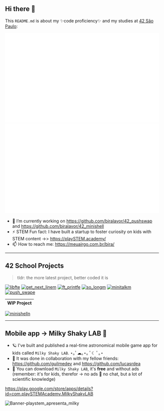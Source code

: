 ## Hi there 👋
This `README.md` is about my ✨code proficiency✨ and my studies at [42 São Paulo](https://42sp.org.br/):

[![status](https://raw.githubusercontent.com/biralavor/github-stats-transparent/output/generated/overview.svg)](#)
[![languages](https://raw.githubusercontent.com/biralavor/github-stats-transparent/output/generated/languages.svg)](#)



- 🔭 I’m currently working on https://github.com/biralavor/42_pushswap and https://github.com/biralavor/42_minishell
- ⚡ STEM Fun fact: I have built a startup to foster curiosity on kids with STEM content ->> https://playSTEM.academy/
- 📫 How to reach me: https://meuairgo.com.br/bira/

---
## 42 School Projects
> tldr: the more latest project, better coded it is

[![libfte](https://github.com/biralavor/42_libft/assets/80487147/881ed657-9387-4a12-a6fe-7053d8c278f1 "Libft")](https://github.com/biralavor/42_libft)   [![get_next_linem](https://github.com/biralavor/42_getnextline/assets/80487147/6c9b2552-7395-4717-b16a-14e9cec5a085 "Get Next Line with Bonus Project")](https://github.com/biralavor/42_getnextline/tree/main)   [![ft_printfe](https://github.com/biralavor/42_printf/assets/80487147/5bd49a5f-ed85-4c86-bf8a-5031433299a3 "Ft_printf Project")](https://github.com/biralavor/42_printf)   [![so_longm](https://github.com/biralavor/42_solong/assets/80487147/f760aaf0-3431-4fe8-81a2-09aa87535608 "So_long Project")](https://github.com/biralavor/42_solong)   [![minitalkm](https://github.com/biralavor/42_minitalk/assets/80487147/dd3eea53-d070-48b9-965c-682881ef7ff6 "Mini Talk Project")](https://github.com/biralavor/42_minitalk)   [![push_swape](https://github.com/biralavor/42_pushswap/assets/80487147/90c54513-52ea-419c-8db1-e9c315cbad69 "Push Swap")](https://github.com/biralavor/42_pushswap)

| WIP Project |
| - |
[![minishelln](https://github.com/biralavor/42_minishell/assets/80487147/9718ee86-fbb4-4625-b6cf-56176eb9d1a0 "Mini Shell")](https://github.com/biralavor/42_minishell)

---

## Mobile app -> Milky Shaky LAB 💫
- 🪐 I've built and published a real-time astronomical mobile game app for kids called `Milky Shaky LAB`. ⋆｡ﾟ☁︎｡⋆｡ ﾟ☾ ﾟ｡⋆
- 👯 It was done in collaboration with my fellow friends: https://github.com/guilmedev and https://github.com/lucasrdea
- 📲 You can download `Milky Shaky LAB`, it's **free** and without ads (remember: it's for kids, therefor -> no ads 🚫 no chat, but a lot of scientific knowledge)

https://play.google.com/store/apps/details?id=com.playSTEMAcademy.MilkyShakyLAB

![[Banner-playstem_apresenta_milky](https://play.google.com/store/apps/details?id=com.playSTEMAcademy.MilkyShakyLAB)](https://github.com/biralavor/biralavor/assets/80487147/442aba5b-fee5-4999-9978-936856a7748c)


<!--
- 🌱 I’m currently learning ...
- 👯 I’m looking to collaborate on ...
- 🤔 I’m looking for help with ...
- 💬 Ask me about ...
- 😄 Pronouns: ...
 ...
-->

